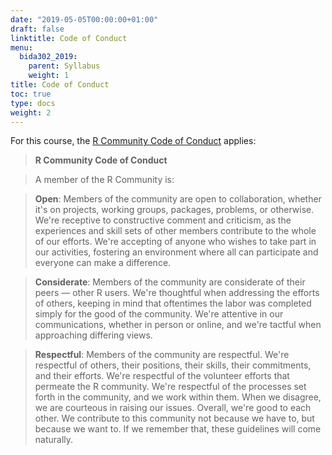 ```yaml
---
date: "2019-05-05T00:00:00+01:00"
draft: false
linktitle: Code of Conduct
menu:
  bida302_2019:
    parent: Syllabus
    weight: 1
title: Code of Conduct
toc: true
type: docs
weight: 2
---
```



For this course, the [R Community Code of Conduct](https://wiki.r-consortium.org/view/R_Consortium_and_the_R_Community_Code_of_Conduct) applies:

> **R Community Code of Conduct**

> A member of the R Community is: 

> **Open**: Members of the community are open to collaboration, whether it's on projects, working groups, packages, problems, or otherwise. We're receptive to constructive comment and criticism, as the experiences and skill sets of other members contribute to the whole of our efforts. We're accepting of anyone who wishes to take part in our activities, fostering an environment where all can participate and everyone can make a difference. 

> **Considerate**: Members of the community are considerate of their peers — other R users. We're thoughtful when addressing the efforts of others, keeping in mind that oftentimes the labor was completed simply for the good of the community. We're attentive in our communications, whether in person or online, and we're tactful when approaching differing views. 

> **Respectful**: Members of the community are respectful. We're respectful of others, their positions, their skills, their commitments, and their efforts. We're respectful of the volunteer efforts that permeate the R community. We're respectful of the processes set forth in the community, and we work within them. When we disagree, we are courteous in raising our issues. 
Overall, we're good to each other. We contribute to this community not because we have to, but because we want to. If we remember that, these guidelines will come naturally. 

